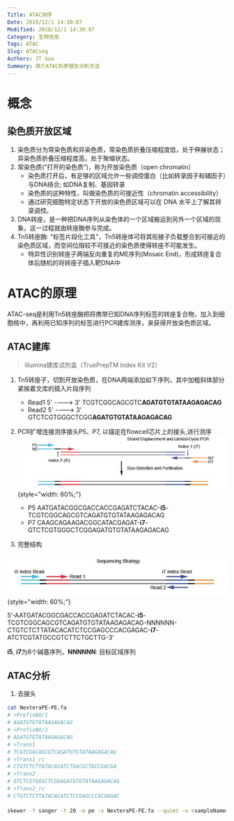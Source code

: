 ```yaml
---
Title: ATAC测序
Date: 2018/12/1 14:30:07
Modified: 2018/12/1 14:30:07
Category: 生物信息
Tags: ATAC
Slug: ATACseq
Authors: JT Guo
Summary: 简介ATAC的原理及分析方法
---
```

# 概念

## 染色质开放区域

1. 染色质分为常染色质和异染色质，常染色质折叠压缩程度低，处于伸展状态；异染色质折叠压缩程度高，处于聚缩状态。
2. 常染色质(“打开的染色质”)，称为开放染色质（open chromatin）
    + 染色质打开后，有足够的区域允许一些调控蛋白（比如转录因子和辅因子）与DNA结合; 如DNA复制、基因转录
    + 染色质的这种特性，叫做染色质的可接近性（chromatin accessibility）
    + 通过研究细胞特定状态下开放的染色质区域可以在 DNA 水平上了解其转录调控。
3. DNA转座，是一种把DNA序列从染色体的一个区域搬运到另外一个区域的现象，这一过程就由转座酶参与完成。
4. Tn5转座酶: "标签片段化工具"，Tn5转座体可将其衔接子负载整合到可接近的染色质区域，而空间位阻较不可接近的染色质使得转座不可能发生。
    + 特异性识别转座子两端反向重复的ME序列(Mosaic End)，形成转座复合体后随机的将转座子插入靶DNA中

# ATAC的原理

ATAC-seq是利用Tn5转座酶把将携带已知DNA序列标签的转座复合物，加入到细胞核中，再利用已知序列的标签进行PCR建库测序，来获得开放染色质区域。

## ATAC建库

> illumina建库试剂盒（TruePrepTM Index Kit V2）

1. Tn5转座子，切割开放染色质，在DNA两端添加如下序列，其中加粗斜体部分紧挨着文库的插入片段序列
    + Read1 5' ----> 3'
        TCGTCGGCAGCGTC**AGATGTGTATAAGAGACAG**
    + Read2 5' ----> 3'
        GTCTCGTGGGCTCGG**AGATGTGTATAAGAGACAG**

2. PCR扩增连接测序接头P5、P7, 以锚定在flowcell芯片上的接头,进行测序
    ![atac](/images/atac1.png){style="width: 60%;"}
    + P5
        AATGATACGGCGACCACCGAGATCTACAC-**i5**-TCGTCGGCAGCGTCAGATGTGTATAAGAGACAG
    + P7
        CAAGCAGAAGACGGCATACGAGAT-**i7**-GTCTCGTGGGCTCGGAGATGTGTATAAGAGACAG

3. 完整结构

![atac2](/images/atac2.png){style="width: 60%;"}

5’-AATGATACGGCGACCACCGAGATCTACAC-**i5**-TCGTCGGCAGCGTCAGATGTGTATAAGAGACAG-NNNNNN-CTGTCTCTTATACACATCTCCGAGCCCACGAGAC-**i7**-ATCTCGTATGCCGTCTTCTGCTTG-3’

**i5**, **i7**为8个碱基序列，**NNNNNN**: 目标区域序列

## ATAC分析

1. 去接头

```sh
cat NexteraPE-PE.fa
# >PrefixNX/1
# AGATGTGTATAAGAGACAG
# >PrefixNX/2
# AGATGTGTATAAGAGACAG
# >Trans1
# TCGTCGGCAGCGTCAGATGTGTATAAGAGACAG
# >Trans1_rc
# CTGTCTCTTATACACATCTGACGCTGCCGACGA
# >Trans2
# GTCTCGTGGGCTCGGAGATGTGTATAAGAGACAG
# >Trans2_rc
# CTGTCTCTTATACACATCTCCGAGCCCACGAGAC

skewer -f sanger -t 20 -m pe -x NexteraPE-PE.fa --quiet -o <sampleName> <R1.fastq.gz> <R2.fastq.gz>
```